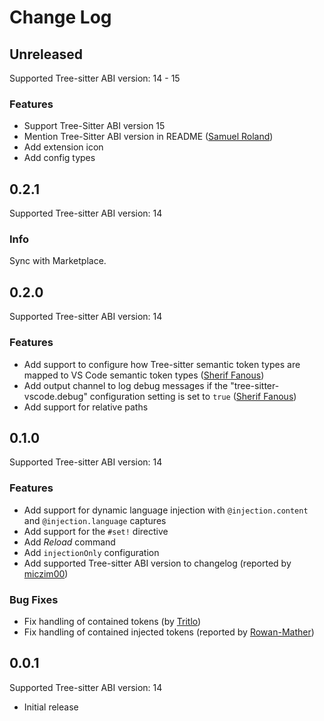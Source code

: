 # Change Log

## Unreleased

Supported Tree-sitter ABI version: 14 - 15

### Features

- Support Tree-Sitter ABI version 15
- Mention Tree-Sitter ABI version in README ([Samuel Roland](https://github.com/samuelroland))
- Add extension icon
- Add config types

## 0.2.1

Supported Tree-sitter ABI version: 14

### Info

Sync with Marketplace.

## 0.2.0

Supported Tree-sitter ABI version: 14

### Features

- Add support to configure how Tree-sitter semantic token types
  are mapped to VS Code semantic token types ([Sherif Fanous](https://github.com/sherif-fanous))
- Add output channel to log debug messages if the "tree-sitter-vscode.debug" configuration setting
  is set to `true` ([Sherif Fanous](https://github.com/sherif-fanous))
- Add support for relative paths

## 0.1.0

Supported Tree-sitter ABI version: 14

### Features

- Add support for dynamic language injection with `@injection.content` and `@injection.language` captures
- Add support for the `#set!` directive
- Add _Reload_ command
- Add `injectionOnly` configuration
- Add supported Tree-sitter ABI version to changelog (reported by [miczim00](https://github.com/miczim00))

### Bug Fixes

- Fix handling of contained tokens (by [Tritlo](https://github.com/Tritlo))
- Fix handling of contained injected tokens (reported by [Rowan-Mather](https://github.com/Rowan-Mather))

## 0.0.1

Supported Tree-sitter ABI version: 14

- Initial release
